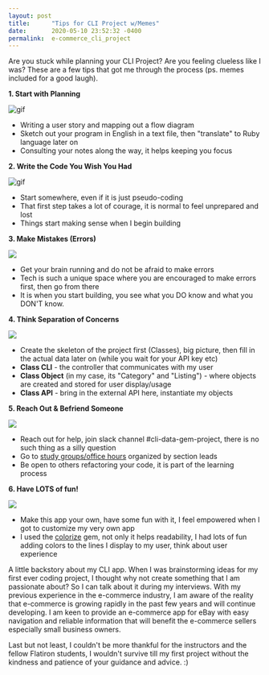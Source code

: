 ```yaml
---
layout: post
title:      "Tips for CLI Project w/Memes"
date:       2020-05-10 23:52:32 -0400
permalink:  e-commerce_cli_project
---
```



Are you stuck while planning your CLI Project? Are you feeling clueless like I was? These are a few tips that got me through the process (ps. memes included for a good laugh).

**1. Start with Planning**

![gif](https://lovelyweddingskc.com/wp-content/uploads/2019/10/Funny-Wedding-Planning-GIF.gif)
* Writing a user story and mapping out a flow diagram
* Sketch out your program in English in a text file, then "translate" to Ruby language later on
* Consulting your notes along the way, it helps keeping you focus



**2. Write the Code You Wish You Had**

![gif](https://media.giphy.com/media/mCRJDo24UvJMA/200.gif)
* Start somewhere, even if it is just pseudo-coding
* That first step takes a lot of courage, it is normal to feel unprepared and lost
* Things start making sense when I begin building

**3. Make Mistakes (Errors)**

![](https://pbs.twimg.com/profile_images/378800000248342720/dbbbc0880a91087cb2e4a5dda24b324b.jpeg)
* Get your brain running and do not be afraid to make errors
* Tech is such a unique space where you are encouraged to make errors first, then go from there
* It is when you start building, you see what you DO know and what you DON'T know.

**4. Think Separation of Concerns**

![](https://www.omnisend.com/blog/wp-content/uploads/2016/09/funny-gifs-3.gif)
* Create the skeleton of the project first (Classes), big picture, then fill in the actual data later on (while you wait for your API key etc)
* **Class CLI** - the controller that communicates with my user
* **Class Object** (in my case, its "Category" and "Listing") - where objects are created and stored for user display/usage
* **Class API** - bring in the external API here, instantiate my objects

**5. Reach Out & Befriend Someone**

![](https://i.pinimg.com/originals/c5/66/f9/c566f94fb21b632c60592141f1ed09d2.gif)
* Reach out for help, join slack channel #cli-data-gem-project, there is no such thing as a silly question
* Go to [study groups/office hours](http://learn.co/study-groups) organized by section leads
* Be open to others refactoring your code, it is part of the learning process


**6. Have LOTS of fun!**

![](https://media.giphy.com/media/WAazKNEk4s0Ug/giphy.gif)
* Make this app your own, have some fun with it, I feel empowered when I got to customize my very own app
* I used the [colorize](http://rubygems.org/gems/colorize/versions/0.8.1) gem, not only it helps readability, I had lots of fun adding colors to the lines I display to my user, think about user experience

A little backstory about my CLI app. When I was brainstorming ideas for my first ever coding project, I thought why not create something that I am passionate about? So I can talk about it during my interviews. With my previous experience in the e-commerce industry, I am aware of the reality that e-commerce is growing rapidly in the past few years and will continue developing. I am keen to provide an e-commerce app for eBay with easy navigation and reliable information that will benefit the e-commerce sellers especially small business owners.

Last but not least, I couldn't be more thankful for the instructors and the fellow Flatiron students, I wouldn't survive till my first project without the kindness and patience of your guidance and advice. :)
